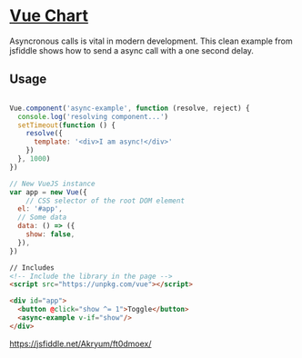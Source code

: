 # [Vue Chart](https://cinwell.com/vue-trend/)

Asyncronous calls is vital in modern development. This clean example from jsfiddle shows how to send a async call with a one second delay. 

## Usage

```javascript

Vue.component('async-example', function (resolve, reject) {
  console.log('resolving component...')
  setTimeout(function () {
    resolve({
      template: '<div>I am async!</div>'
    })
  }, 1000)
})

// New VueJS instance
var app = new Vue({
	// CSS selector of the root DOM element
  el: '#app',
  // Some data
  data: () => ({
    show: false,
  }),
})
```

```html
// Includes
<!-- Include the library in the page -->
<script src="https://unpkg.com/vue"></script>

<div id="app">
  <button @click="show ^= 1">Toggle</button>
  <async-example v-if="show"/>
</div>
```

https://jsfiddle.net/Akryum/ft0dmoex/
